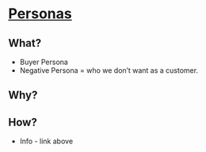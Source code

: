 # [Personas](https://blog.hubspot.com/marketing/buyer-persona-research)

## What?

- Buyer Persona
- Negative Persona = who we don’t want as a customer.

## Why?

## How?

- Info - link above
